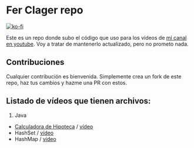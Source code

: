 # Fer Clager repo

[![ko-fi](https://www.ko-fi.com/img/githubbutton_sm.svg)](https://ko-fi.com/ferclager)

Este es un repo donde subo el código que uso para los vídeos de [mi canal en youtube](https://www.youtube.com/@FeRClager). Voy a tratar de mantenerlo actualizado, pero no prometo nada.

## Contribuciones

Cualquier contribución es bienvenida. Simplemente crea un fork de este repo, haz tus cambios y hazme una PR con estos.

## Listado de vídeos que tienen archivos:

1. Java
- [Calculadora de Hipoteca](./java/05-hipoteca) / [vídeo](https://youtu.be/yezTelCLtfk)
- HashSet / [vídeo](https://youtu.be/A71gMutZA0o)
- HashMap / [vídeo](https://youtu.be/sNrssYYQW4c)